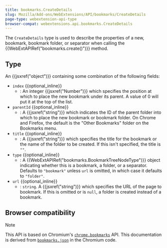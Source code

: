 ```yaml
---
title: bookmarks.CreateDetails
slug: Mozilla/Add-ons/WebExtensions/API/bookmarks/CreateDetails
page-type: webextension-api-type
browser-compat: webextensions.api.bookmarks.CreateDetails
---
```




The `CreateDetails` type is used to describe the properties of a new, bookmark, bookmark folder, or separator when calling the {{WebExtAPIRef("bookmarks.create()")}} method.

## Type

An {{jsxref("object")}} containing some combination of the following fields:

- `index` {{optional_inline}}
  - : An integer {{jsxref("Number")}} which specifies the position at which to place the new bookmark under its parent. A value of 0 will put it at the top of the list.
- `parentId` {{optional_inline}}
  - : A {{jsxref("string")}} which indicates the ID of the parent folder into which to place the new bookmark or bookmark folder. On Chrome and Firefox, the default is the "Other Bookmarks" folder on the Bookmarks menu.
- `title` {{optional_inline}}
  - : A {{jsxref("string")}} which specifies the title for the bookmark or the name of the folder to be created. If this isn't specified, the title is `""`.
- `type` {{optional_inline}}
  - : A {{WebExtAPIRef("bookmarks.BookmarkTreeNodeType")}} object indicating whether this is a bookmark, a folder, or a separator. Defaults to `"bookmark"` unless `url` is omitted, in which case it defaults to `"folder"`.
- `url` {{optional_inline}}
  - : `string`. A {{jsxref("string")}} which specifies the URL of the page to bookmark. If this is omitted or is `null`, a folder is created instead of a bookmark.

## Browser compatibility





> [!NOTE]
> This API is based on Chromium's [`chrome.bookmarks`](https://developer.chrome.com/docs/extensions/reference/api/bookmarks#type-CreateDetails) API. This documentation is derived from [`bookmarks.json`](https://chromium.googlesource.com/chromium/src/+/master/chrome/common/extensions/api/bookmarks.json) in the Chromium code.

<!--
// Copyright 2015 The Chromium Authors. All rights reserved.
//
// Redistribution and use in source and binary forms, with or without
// modification, are permitted provided that the following conditions are
// met:
//
//    * Redistributions of source code must retain the above copyright
// notice, this list of conditions and the following disclaimer.
//    * Redistributions in binary form must reproduce the above
// copyright notice, this list of conditions and the following disclaimer
// in the documentation and/or other materials provided with the
// distribution.
//    * Neither the name of Google Inc. nor the names of its
// contributors may be used to endorse or promote products derived from
// this software without specific prior written permission.
//
// THIS SOFTWARE IS PROVIDED BY THE COPYRIGHT HOLDERS AND CONTRIBUTORS
// "AS IS" AND ANY EXPRESS OR IMPLIED WARRANTIES, INCLUDING, BUT NOT
// LIMITED TO, THE IMPLIED WARRANTIES OF MERCHANTABILITY AND FITNESS FOR
// A PARTICULAR PURPOSE ARE DISCLAIMED. IN NO EVENT SHALL THE COPYRIGHT
// OWNER OR CONTRIBUTORS BE LIABLE FOR ANY DIRECT, INDIRECT, INCIDENTAL,
// SPECIAL, EXEMPLARY, OR CONSEQUENTIAL DAMAGES (INCLUDING, BUT NOT
// LIMITED TO, PROCUREMENT OF SUBSTITUTE GOODS OR SERVICES; LOSS OF USE,
// DATA, OR PROFITS; OR BUSINESS INTERRUPTION) HOWEVER CAUSED AND ON ANY
// THEORY OF LIABILITY, WHETHER IN CONTRACT, STRICT LIABILITY, OR TORT
// (INCLUDING NEGLIGENCE OR OTHERWISE) ARISING IN ANY WAY OUT OF THE USE
// OF THIS SOFTWARE, EVEN IF ADVISED OF THE POSSIBILITY OF SUCH DAMAGE.
-->
